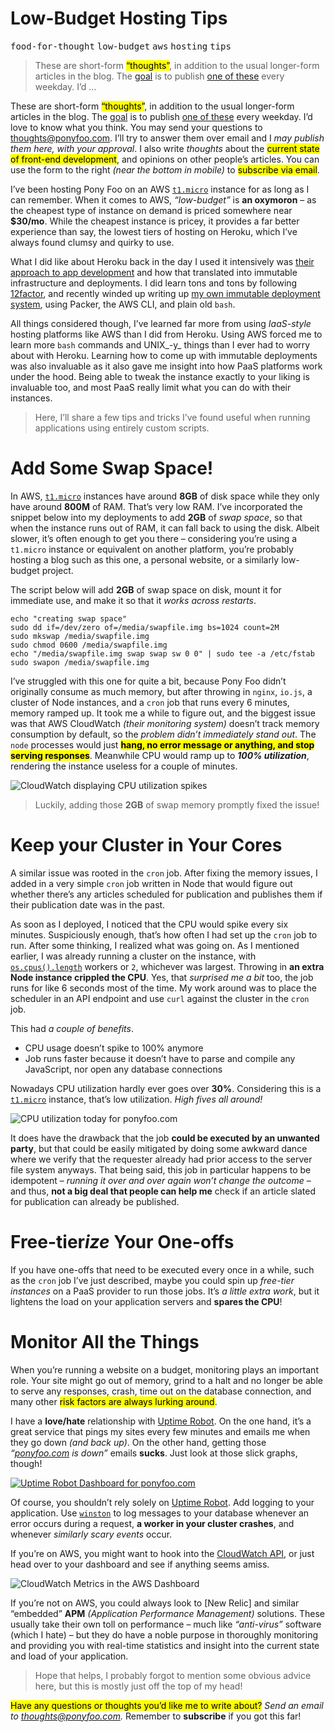 <h1>Low-Budget Hosting Tips</h1>

<div><kbd>food-for-thought</kbd> <kbd>low-budget</kbd> <kbd>aws</kbd> <kbd>hosting</kbd> <kbd>tips</kbd></div>

<blockquote><p>These are short-form <mark class="md-mark">&#x201C;thoughts&#x201D;</mark>, in addition to the usual longer-form articles in the blog. The <a href="https://ponyfoo.com/articles/food-for-thought-begins">goal</a> is to publish <a href="https://ponyfoo.com/articles/tagged/food-for-thought">one of these</a> every weekday. I&#x2019;d &#x2026;</p></blockquote>

<div><p>These are short-form <mark class="md-mark">&#x201C;thoughts&#x201D;</mark>, in addition to the usual longer-form articles in the blog. The <a href="https://ponyfoo.com/articles/food-for-thought-begins">goal</a> is to publish <a href="https://ponyfoo.com/articles/tagged/food-for-thought">one of these</a> every weekday. I&#x2019;d love to know what you think. You may send your questions to <a href="mailto:thoughts@ponyfoo.com">thoughts@ponyfoo.com</a>. I&#x2019;ll try to answer them over email and I <em>may publish them here, with your approval</em>. I also write <em>thoughts</em> about the <mark class="md-mark">current state of front-end development</mark>, and opinions on other people&#x2019;s articles. You can use the form to the right <em>(near the bottom in mobile)</em> to <mark class="md-mark">subscribe via email</mark>.</p></div>

<div></div>

<div><p>I&#x2019;ve been hosting Pony Foo on an AWS <a href="http://docs.aws.amazon.com/AWSEC2/latest/UserGuide/concepts_micro_instances.html" target="_blank"><code class="md-code md-code-inline">t1.micro</code></a> instance for as long as I can remember. When it comes to AWS, <em>&#x201C;low-budget&#x201D;</em> is <strong>an oxymoron</strong> &#x2013; as the cheapest type of instance on demand is priced somewhere near <strong>$30/mo</strong>. While the cheapest instance is pricey, it provides a far better experience than say, the lowest tiers of hosting on Heroku, which I&#x2019;ve always found clumsy and quirky to use.</p> <p>What I did like about Heroku back in the day I used it intensively was <a href="http://12factor.net/" target="_blank">their approach to app development</a> and how that translated into immutable infrastructure and deployments. I did learn tons and tons by following <a href="http://12factor.net/" target="_blank">12factor</a>, and recently winded up writing up <a href="https://ponyfoo.com/articles/leveraging-immutable-deployments">my own immutable deployment system</a>, using Packer, the AWS CLI, and plain old <code class="md-code md-code-inline">bash</code>.</p> <p>All things considered though, I&#x2019;ve learned far more from using <em>IaaS-style</em> hosting platforms like AWS than I did from Heroku. Using AWS forced me to learn more <code class="md-code md-code-inline">bash</code> commands and UNIX_-y_ things than I ever had to worry about with Heroku. Learning how to come up with immutable deployments was also invaluable as it also gave me insight into how PaaS platforms work under the hood. Being able to tweak the instance exactly to your liking is invaluable too, and most PaaS really limit what you can do with their instances.</p> <blockquote> <p>Here, I&#x2019;ll share a few tips and tricks I&#x2019;ve found useful when running applications using entirely custom scripts.</p> </blockquote></div>

<div><h1 id="add-some-swap-space">Add Some Swap Space!</h1> <p>In AWS, <a href="http://docs.aws.amazon.com/AWSEC2/latest/UserGuide/concepts_micro_instances.html" target="_blank" aria-label="T1 Micro Instances on Amazon Web Services"><code class="md-code md-code-inline">t1.micro</code></a> instances have around <strong>8GB</strong> of disk space while they only have around <strong>800M</strong> of RAM. That&#x2019;s very low RAM. I&#x2019;ve incorporated the snippet below into my deployments to add <strong>2GB</strong> of <em>swap space</em>, so that when the instance runs out of RAM, it can fall back to using the disk. Albeit slower, it&#x2019;s often enough to get you there &#x2013; considering you&#x2019;re using a <code class="md-code md-code-inline">t1.micro</code> instance or equivalent on another platform, you&#x2019;re probably hosting a blog such as this one, a personal website, or a similarly low-budget project.</p> <p>The script below will add <strong>2GB</strong> of swap space on disk, mount it for immediate use, and make it so that it <em>works across restarts</em>.</p> <pre class="md-code-block"><code class="md-code md-lang-bash"><span class="md-code-built_in">echo</span> <span class="md-code-string">&quot;creating swap space&quot;</span>
sudo dd <span class="md-code-keyword">if</span>=/dev/zero of=/media/swapfile.img bs=<span class="md-code-number">1024</span> count=<span class="md-code-number">2</span>M
sudo mkswap /media/swapfile.img
sudo chmod <span class="md-code-number">0600</span> /media/swapfile.img
<span class="md-code-built_in">echo</span> <span class="md-code-string">&quot;/media/swapfile.img swap swap sw 0 0&quot;</span> | sudo tee <span class="md-code-operator">-a</span> /etc/fstab
sudo swapon /media/swapfile.img
</code></pre> <p>I&#x2019;ve struggled with this one for quite a bit, because Pony Foo didn&#x2019;t originally consume as much memory, but after throwing in <code class="md-code md-code-inline">nginx</code>, <code class="md-code md-code-inline">io.js</code>, a cluster of Node instances, and a <code class="md-code md-code-inline">cron</code> job that runs every 6 minutes, memory ramped up. It took me a while to figure out, and the biggest issue was that AWS CloudWatch <em>(their monitoring system)</em> doesn&#x2019;t track memory consumption by default, so the <em>problem didn&#x2019;t immediately stand out</em>. The <code class="md-code md-code-inline">node</code> processes would just <mark class="md-mark"><strong>hang, no error message or anything, and stop serving responses</strong></mark>. Meanwhile CPU would ramp up to <em><strong>100% utilization</strong></em>, rendering the instance useless for a couple of minutes.</p> <p><img alt="CloudWatch displaying CPU utilization spikes" class="" src="https://i.imgur.com/T67aDvn.png"></p> <blockquote> <p>Luckily, adding those <strong>2GB</strong> of swap memory promptly fixed the issue!</p> </blockquote> <h1 id="keep-your-cluster-in-your-cores">Keep your Cluster in Your Cores</h1> <p>A similar issue was rooted in the <code class="md-code md-code-inline">cron</code> job. After fixing the memory issues, I added in a very simple <code class="md-code md-code-inline">cron</code> job written in Node that would figure out whether there&#x2019;s any articles scheduled for publication and publishes them if their publication date was in the past.</p> <p>As soon as I deployed, I noticed that the CPU would spike every six minutes. Suspiciously enough, that&#x2019;s how often I had set up the <code class="md-code md-code-inline">cron</code> job to run. After some thinking, I realized what was going on. As I mentioned earlier, I was already running a cluster on the instance, with <a href="https://nodejs.org/api/os.html#os_os_cpus" target="_blank" aria-label="Refer to os module documentation in the node.js manual"><code class="md-code md-code-inline">os.cpus().length</code></a> workers or <code class="md-code md-code-inline">2</code>, whichever was largest. Throwing in <strong>an extra Node instance crippled the CPU</strong>. Yes, that <em>surprised me a bit</em> too, the job runs for like 6 seconds most of the time. My work around was to place the scheduler in an API endpoint and use <code class="md-code md-code-inline">curl</code> against the cluster in the <code class="md-code md-code-inline">cron</code> job.</p> <p>This had <em>a couple of benefits</em>.</p> <ul> <li>CPU usage doesn&#x2019;t spike to 100% anymore</li> <li>Job runs faster because it doesn&#x2019;t have to parse and compile any JavaScript, nor open any database connections</li> </ul> <p>Nowadays CPU utilization hardly ever goes over <strong>30%</strong>. Considering this is a <a href="http://docs.aws.amazon.com/AWSEC2/latest/UserGuide/concepts_micro_instances.html" target="_blank" aria-label="T1 Micro Instances on Amazon Web Services"><code class="md-code md-code-inline">t1.micro</code></a> instance, that&#x2019;s low utilization. <em>High fives all around!</em></p> <p><img alt="CPU utilization today for ponyfoo.com" class="" src="https://i.imgur.com/fyqrqbH.png"></p> <p>It does have the drawback that the job <strong>could be executed by an unwanted party</strong>, but that could be easily mitigated by doing some awkward dance where we verify that the requester already had prior access to the server file system anyways. That being said, this job in particular happens to be idempotent &#x2013; <em>running it over and over again won&#x2019;t change the outcome</em> &#x2013; and thus, <strong>not a big deal that people can help me</strong> check if an article slated for publication can already be published.</p> <h1 id="free-tier-ize-your-one-offs">Free-tier<em>ize</em> Your One-offs</h1> <p>If you have one-offs that need to be executed every once in a while, such as the <code class="md-code md-code-inline">cron</code> job I&#x2019;ve just described, maybe you could spin up <em>free-tier instances</em> on a PaaS provider to run those jobs. It&#x2019;s <em>a little extra work</em>, but it lightens the load on your application servers and <strong>spares the CPU</strong>!</p> <h1 id="monitor-all-the-things">Monitor All the Things</h1> <p>When you&#x2019;re running a website on a budget, monitoring plays an important role. Your site might go out of memory, grind to a halt and no longer be able to serve any responses, crash, time out on the database connection, and many other <mark class="md-mark">risk factors are always lurking around</mark>.</p> <p>I have a <strong>love/hate</strong> relationship with <a href="https://uptimerobot.com/" target="_blank" aria-label="Uptime Robot">Uptime Robot</a>. On the one hand, it&#x2019;s a great service that pings my sites every few minutes and emails me when they go down <em>(and back up)</em>. On the other hand, getting those <em>&#x201C;<a href="http://ponyfoo.com/" target="_blank">ponyfoo.com</a> is down&#x201D;</em> emails <strong>sucks</strong>. Just look at those slick graphs, though!</p> <p><a href="https://uptimerobot.com/" target="_blank" aria-label="Uptime Robot"><img alt="Uptime Robot Dashboard for ponyfoo.com" class="" src="https://i.imgur.com/bLZg1OU.png"></a></p> <p>Of course, you shouldn&#x2019;t rely solely on <a href="https://uptimerobot.com/" target="_blank" aria-label="Uptime Robot">Uptime Robot</a>. Add logging to your application. Use <a href="https://github.com/winstonjs/winston" target="_blank" aria-label="winstonjs/winston on GitHub"><code class="md-code md-code-inline">winston</code></a> to log messages to your database whenever an error occurs during a request, <strong>a worker in your cluster crashes</strong>, and whenever <em>similarly scary events</em> occur.</p> <p>If you&#x2019;re on AWS, you might want to hook into the <a href="http://docs.aws.amazon.com/AmazonCloudWatch/latest/APIReference/Welcome.html" target="_blank" aria-label="Amazon CloudWatch API Documentation">CloudWatch API</a>, or just head over to your dashboard and see if anything seems amiss.</p> <p><img alt="CloudWatch Metrics in the AWS Dashboard" title="Screen Shot 2015-08-04 at 13.14.27.png" class="" src="https://i.imgur.com/AxdQ1TO.png"></p> <p>If you&#x2019;re not on AWS, you could always look to [New Relic] and similar &#x201C;embedded&#x201D; <strong>APM</strong> <em>(Application Performance Management)</em> solutions. These usually take their own toll on performance &#x2013; much like <em>&#x201C;anti-virus&#x201D;</em> software (which I hate) &#x2013; but they do have a noble purpose in thoroughly monitoring and providing you with real-time statistics and insight into the current state and load of your application.</p> <blockquote> <p>Hope that helps, I probably forgot to mention some obvious advice here, but this is mostly just off the top of my head!</p> </blockquote> <p><mark class="md-mark">Have any questions or thoughts you&#x2019;d like me to write about?</mark> <em>Send an email to <a href="mailto:thoughts@ponyfoo.com" aria-label="Send me your questions and feedback!">thoughts@ponyfoo.com</a>.</em> Remember to <strong>subscribe</strong> if you got this far!</p></div>
